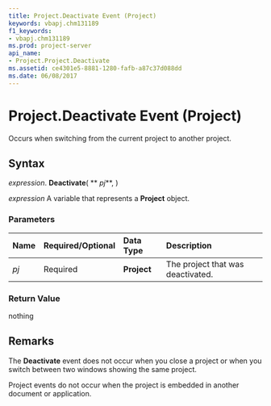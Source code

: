 ```yaml
---
title: Project.Deactivate Event (Project)
keywords: vbapj.chm131189
f1_keywords:
- vbapj.chm131189
ms.prod: project-server
api_name:
- Project.Project.Deactivate
ms.assetid: ce4301e5-8881-1280-fafb-a87c37d088dd
ms.date: 06/08/2017
---
```



# Project.Deactivate Event (Project)

Occurs when switching from the current project to another project.


## Syntax

 _expression_. **Deactivate**( ** _pj_**, )

 _expression_ A variable that represents a **Project** object.


### Parameters



|**Name**|**Required/Optional**|**Data Type**|**Description**|
|:-----|:-----|:-----|:-----|
| _pj_|Required|**Project**|The project that was deactivated.|

### Return Value

nothing


## Remarks

The  **Deactivate** event does not occur when you close a project or when you switch between two windows showing the same project.

Project events do not occur when the project is embedded in another document or application. 


